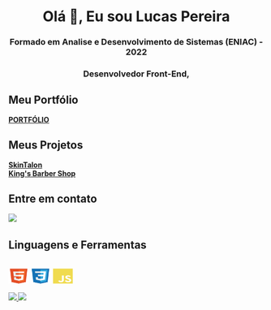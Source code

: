 <h1 align="center">Olá 👋, Eu sou Lucas Pereira</h1>
<h3 align="center">Formado em Analise e Desenvolvimento de Sistemas (ENIAC) - 2022</h3>
<h3 align="center">Desenvolvedor Front-End,</h3>

<h2> Meu Portfólio </h2>
<a href ="[https://github.com/lucaszpsilva/PORTFOLIO](https://lucaszpsilva.github.io/portfolio/)"><b>PORTFÓLIO</a>

<h2> Meus Projetos </h2>
<a href ="https://github.com/lucaszpsilva/SKINTALON-base-project.git"><b>SkinTalon</a></br>
<a href ="https://github.com/lucaszpsilva/KINGS-BARBER"><b>King's Barber Shop</a>

<h2> Entre em contato </h2>
  <a href="https://www.linkedin.com/in/lucaszsilva1/" target="_blank"><img src="https://img.shields.io/badge/-LinkedIn-%230077B5?style=for-the-badge&logo=linkedin&logoColor=white" target="_blank"></a> 

<h2> Linguagens e Ferramentas</h2>
  <div style="display: inline_block"><br>
    <img align="center" alt="Rafa-HTML" height="30" width="40" src="https://raw.githubusercontent.com/devicons/devicon/master/icons/html5/html5-original.svg">
    <img align="center" alt="Rafa-CSS" height="30" width="40" src="https://raw.githubusercontent.com/devicons/devicon/master/icons/css3/css3-original.svg">
    <img align="center" alt="Rafa-Js" height="30" width="40" src="https://raw.githubusercontent.com/devicons/devicon/master/icons/javascript/javascript-plain.svg">
  </div><br>

<div align="left">
  <a href="https://github.com/lucaszpsilva">
  <img height="180em" src="https://github-readme-stats.vercel.app/api?username=lucaszpsilva&show_icons=true&theme=dark&include_all_commits=true&count_private=true"/>
  <img height="180em" src="https://github-readme-stats.vercel.app/api/top-langs/?username=lucaszpsilva&layout=compact&langs_count=7&theme=dark"/>
</div>

